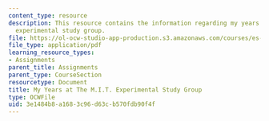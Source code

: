 ```yaml
---
content_type: resource
description: This resource contains the information regarding my years at the M.I.T.
  experimental study group.
file: https://ol-ocw-studio-app-production.s3.amazonaws.com/courses/es-291-learning-seminar-experiments-in-education-spring-2003/3e1484b8a1683c96d63cb570fdb90f4f_MITES_291S03_8.pdf
file_type: application/pdf
learning_resource_types:
- Assignments
parent_title: Assignments
parent_type: CourseSection
resourcetype: Document
title: My Years at The M.I.T. Experimental Study Group
type: OCWFile
uid: 3e1484b8-a168-3c96-d63c-b570fdb90f4f
---
```

